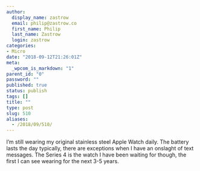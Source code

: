 ```yaml
---
author:
  display_name: zastrow
  email: philip@zastrow.co
  first_name: Philip
  last_name: Zastrow
  login: zastrow
categories:
- Micro
date: "2018-09-12T21:26:01Z"
meta:
  _wpcom_is_markdown: "1"
parent_id: "0"
password: ""
published: true
status: publish
tags: []
title: ""
type: post
slug: 510
aliases:
  - /2018/09/510/
---
```

<p>I’m still wearing my original stainless steel Apple Watch daily. The battery lasts the day typically, there are exceptions when I have an onslaght of text messages. The Series 4 is the watch I have been waiting for though, the first I can see wearing for the next 3-5 years.</p>

